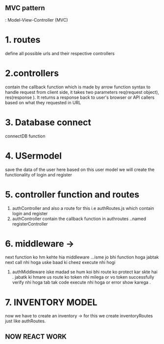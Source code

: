 ## MVC pattern
: Model-View-Controller (MVC)
# 1. routes
define all possible urls and their respective controllers
# 2.controllers 
contain the callback function which is made by arrow function
syntax to handle request from client side, it takes two parameters req(request object), res(response ).
It returns a response back to user's browser or API callers based on what they requested in URL
# 3. Database connect
connectDB function

# 4. USermodel
save the data of the user here
based on this user model we will create the functionality of login and register

# 5. controller function and routes
1. authController and also a route for this i.e authRoutes.js which contain login and register
2. authController contain the callback function in authroutes ..named registerController

# 6. middleware ->
next function ko hm kehte hia middleware ...isme jo bhi function hoga jabtak next call nhi hoga  uske baad ki cheez execute nhi hogi

1. authMiddleware
iske madad se hum koi bhi route ko protect kar skte hai .
jabatk ki hmare us route ko token nhi milega or vo token successfully verify nhi hoga tab tak code execute nhi hoga or error show karega .

# 7. INVENTORY MODEL

now we have to create an inventory -> for this we create inventoryRoutes just like authRoutes.


## NOW REACT WORK